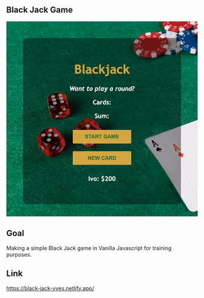 ## Black Jack Game

![](screenshot.png)

##  Goal
Making a simple Black Jack game in Vanilla Javascript for training purposes.

## Link
https://black-jack-yves.netlify.app/
